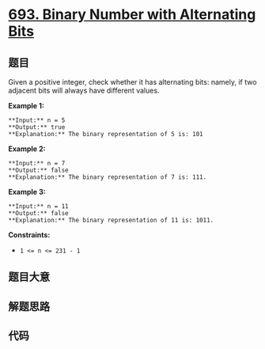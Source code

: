 # [693. Binary Number with Alternating Bits](https://leetcode.com/problems/binary-number-with-alternating-bits)

## 题目

Given a positive integer, check whether it has alternating bits: namely, if
two adjacent bits will always have different values.



**Example 1:**

    
    
    **Input:** n = 5
    **Output:** true
    **Explanation:** The binary representation of 5 is: 101
    

**Example 2:**

    
    
    **Input:** n = 7
    **Output:** false
    **Explanation:** The binary representation of 7 is: 111.

**Example 3:**

    
    
    **Input:** n = 11
    **Output:** false
    **Explanation:** The binary representation of 11 is: 1011.



**Constraints:**

  * `1 <= n <= 231 - 1`


## 题目大意

## 解题思路

## 代码

```javascript

```
